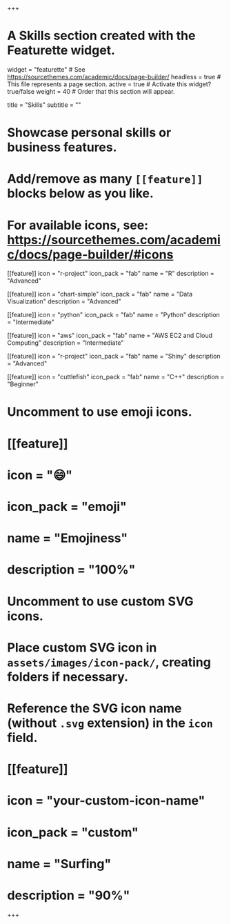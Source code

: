 +++
# A Skills section created with the Featurette widget.
widget = "featurette"  # See https://sourcethemes.com/academic/docs/page-builder/
headless = true  # This file represents a page section.
active = true  # Activate this widget? true/false
weight = 40  # Order that this section will appear.

title = "Skills"
subtitle = ""

# Showcase personal skills or business features.
# 
# Add/remove as many `[[feature]]` blocks below as you like.
# 
# For available icons, see: https://sourcethemes.com/academic/docs/page-builder/#icons

[[feature]]
  icon = "r-project"
  icon_pack = "fab"
  name = "R"
  description = "Advanced"
  
[[feature]]
  icon = "chart-simple"
  icon_pack = "fab"
  name = "Data Visualization"
  description = "Advanced"
  
[[feature]]
  icon = "python"
  icon_pack = "fab"
  name = "Python"
  description = "Intermediate"
  
[[feature]]
  icon = "aws"
  icon_pack = "fab"
  name = "AWS EC2 and Cloud Computing"
  description = "Intermediate"
  
[[feature]]
  icon = "r-project"
  icon_pack = "fab"
  name = "Shiny"
  description = "Advanced"
  
[[feature]]
  icon = "cuttlefish"
  icon_pack = "fab"
  name = "C++"
  description = "Beginner"


# Uncomment to use emoji icons.
# [[feature]]
#  icon = ":smile:"
#  icon_pack = "emoji"
#  name = "Emojiness"
#  description = "100%"  

# Uncomment to use custom SVG icons.
# Place custom SVG icon in `assets/images/icon-pack/`, creating folders if necessary.
# Reference the SVG icon name (without `.svg` extension) in the `icon` field.
# [[feature]]
#  icon = "your-custom-icon-name"
#  icon_pack = "custom"
#  name = "Surfing"
#  description = "90%"

+++
